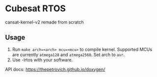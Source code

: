 # Cubesat RTOS

cansat-kernel-v2 remade from scratch

## Usage
1. Run ```make arch=<arch> mcu=<mcu>``` to compile kernel. Supported MCUs are currently ```atmega128``` and ```atmega2560```. Set arch to ```avr```.
2. Use -lrtos with your software.

API docs: https://thepetrovich.github.io/doxygen/
